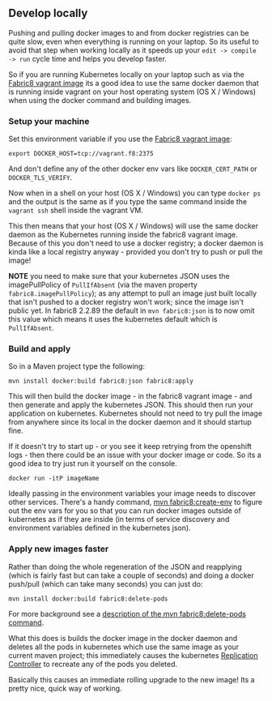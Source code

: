 ## Develop locally

Pushing and pulling docker images to and from docker registries can be quite slow, even when everything is running on your laptop. So its useful to avoid that step when working locally as it speeds up your `edit -> compile -> run` cycle time and helps you develop faster.

So if you are running Kubernetes locally on your laptop such as via the [Fabric8 vagrant image](vagrant.html) its a good idea to use the same docker daemon that is running inside vagrant on your host operating system (OS X / Windows) when using the docker command and building images.

### Setup your machine

Set this environment variable if you use the [Fabric8 vagrant image](vagrant.html):

    export DOCKER_HOST=tcp://vagrant.f8:2375

And don't define any of the other docker env vars like `DOCKER_CERT_PATH` or `DOCKER_TLS_VERIFY`.

Now when in a shell on your host (OS X / Windows) you can type `docker ps` and the output is the same as if you type the same command inside the `vagrant ssh` shell inside the vagrant VM.

This then means that your host (OS X / Windows) will use the same docker daemon as the Kubernetes running inside the fabric8 vagrant image. Because of this you don't need to use a docker registry; a docker daemon is kinda like a local registry anyway - provided you don't try to push or pull the image! 

**NOTE**  you need to make sure that your kubernetes JSON uses the imagePullPolicy of `PullIfAbsent` (via the maven property `fabric8.imagePullPolicy`); as any attempt to pull an image just built locally that isn't pushed to a docker registry won't work; since the image isn't public yet. In fabric8 2.2.89 the default in `mvn fabric8:json` is to now omit this value which means it uses the kubernetes default which is `PullIfAbsent`.


### Build and apply
 
So in a Maven project type the following:

    mvn install docker:build fabric8:json fabric8:apply

This will then build the docker image - in the fabric8 vagrant image - and then generate and apply the kubernetes JSON. This should then run your application on kubernetes. Kubernetes should not need to try pull the image from anywhere since its local in the docker daemon and it should startup fine.

If it doesn't try to start up - or you see it keep retrying from the openshift logs - then there could be an issue with your docker image or code. So its a good idea to try just run it yourself on the console.

    docker run -itP imageName

Ideally passing in the environment variables your image needs to discover other services. There's a handy command, [mvn fabric8:create-env](../mavenFabric8CreateEnv.html) to figure out the env vars for you so that you can run docker images outside of kubernetes as if they are inside (in terms of service discovery and environment variables defined in the kubernetes json).


### Apply new images faster

Rather than doing the whole regeneration of the JSON and reapplying (which is fairly fast but can take a couple of seconds) and doing a docker push/pull (which can take many seconds) you can just do:

    mvn install docker:build fabric8:delete-pods

For more background see a [description of the mvn fabric8:delete-pods command](../mavenFabric8DeletePods.html).

What this does is builds the docker image in the docker daemon and deletes all the pods in kubernetes which use the same image as your current maven project; this immediately causes the kubernetes [Replication Controller](../replicationControllers.html) to recreate any of the pods you deleted. 

Basically this causes an immediate rolling upgrade to the new image! Its a pretty nice, quick way of working.